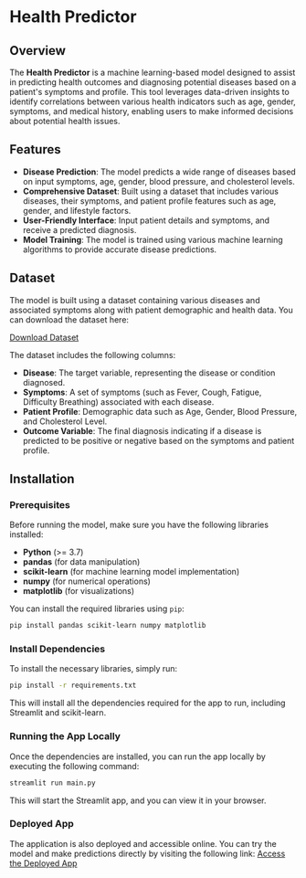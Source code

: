 # Health Predictor

## Overview

The **Health Predictor** is a machine learning-based model designed to assist in predicting health outcomes and diagnosing potential diseases based on a patient's symptoms and profile. This tool leverages data-driven insights to identify correlations between various health indicators such as age, gender, symptoms, and medical history, enabling users to make informed decisions about potential health issues.

## Features

- **Disease Prediction**: The model predicts a wide range of diseases based on input symptoms, age, gender, blood pressure, and cholesterol levels.
- **Comprehensive Dataset**: Built using a dataset that includes various diseases, their symptoms, and patient profile features such as age, gender, and lifestyle factors.
- **User-Friendly Interface**: Input patient details and symptoms, and receive a predicted diagnosis.
- **Model Training**: The model is trained using various machine learning algorithms to provide accurate disease predictions.

## Dataset

The model is built using a dataset containing various diseases and associated symptoms along with patient demographic and health data. You can download the dataset here:

[Download Dataset](https://www.kaggle.com/datasets/uom190346a/disease-symptoms-and-patient-profile-dataset/data)

The dataset includes the following columns:

- **Disease**: The target variable, representing the disease or condition diagnosed.
- **Symptoms**: A set of symptoms (such as Fever, Cough, Fatigue, Difficulty Breathing) associated with each disease.
- **Patient Profile**: Demographic data such as Age, Gender, Blood Pressure, and Cholesterol Level.
- **Outcome Variable**: The final diagnosis indicating if a disease is predicted to be positive or negative based on the symptoms and patient profile.

## Installation

### Prerequisites

Before running the model, make sure you have the following libraries installed:

- **Python** (>= 3.7)
- **pandas** (for data manipulation)
- **scikit-learn** (for machine learning model implementation)
- **numpy** (for numerical operations)
- **matplotlib** (for visualizations)

You can install the required libraries using `pip`:

```bash
pip install pandas scikit-learn numpy matplotlib
```

### Install Dependencies
To install the necessary libraries, simply run:

```bash
pip install -r requirements.txt
```

This will install all the dependencies required for the app to run, including Streamlit and scikit-learn.

### Running the App Locally
Once the dependencies are installed, you can run the app locally by executing the following command:

```bash
streamlit run main.py
```

This will start the Streamlit app, and you can view it in your browser.

### Deployed App

The application is also deployed and accessible online. You can try the model and make predictions directly by visiting the following link:
[Access the Deployed App](https://health-predictor-3uopoqgwgsyjbmporfpjew.streamlit.app/)